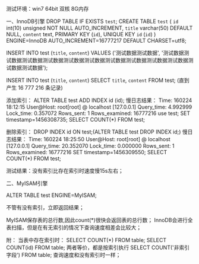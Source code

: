 测试环境：win7 64bit 双核 8G内存

一、InnoDB引擎
DROP TABLE IF EXISTS `test`;
CREATE TABLE `test` (
  `id` int(10) unsigned NOT NULL AUTO_INCREMENT,
  `title` varchar(50) DEFAULT NULL,
  `content` text,
  PRIMARY KEY (`id`),
  UNIQUE KEY `id` (`id`)
) ENGINE=InnoDB AUTO_INCREMENT=16777217 DEFAULT CHARSET=utf8;

INSERT INTO test (`title`, `content`) VALUES ('测试数据测试数据', '测试数据测试数据测试数据测试数据测试数据测试数据测试数据测试数据测试数据测试数据测试数据测试数据');

INSERT INTO test (`title`, `content`) SELECT `title`, `content` FROM test;    (直到产生 16 777 216 条记录)

添加索引：
ALTER TABLE test ADD INDEX id (id);
慢日志结果：
Time: 160224 18:12:15
User@Host: root[root] @ localhost [127.0.0.1]
Query_time: 4.992999  Lock_time: 0.357072 Rows_sent: 1  Rows_examined: 16777216
use test;
SET timestamp=1456308735;
SELECT COUNT(*) FROM test;

删除索引：
DROP INDEX id ON test;(ALTER TABLE test DROP INDEX id;)
慢日志结果：
Time: 160224 18:25:50
User@Host: root[root] @ localhost [127.0.0.1]
Query_time: 20.352070  Lock_time: 0.000000 Rows_sent: 1  Rows_examined: 16777216
SET timestamp=1456309550;
SELECT COUNT(*) FROM test;

测试结果：没有索引比存在索引时速度慢15s左右；

二、MyISAM引擎

ALTER TABLE test ENGINE=MyISAM;

不管有没有索引，立即返回结果；

MyISAM保存表的总行数,因此count(*)很快会返回表的总行数；
InnoDB会进行全表扫描，但是在有无索引的情况下查询速度相差会比较大；

附：
当表中存在索引时：
SELECT COUNT(*) FROM table;  SELECT COUNT(id) FROM table; 两者等价，都是按索引执行
SELECT COUNT('非索引字段') FROM table; 查询速度和没有索引时一样；
